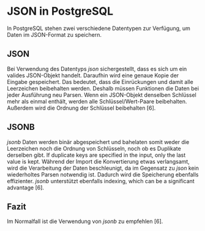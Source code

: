# JSON in PostgreSQL
In PostgreSQL stehen zwei verschiedene Datentypen zur Verfügung, um Daten im JSON-Format zu speichern.

## JSON
Bei Verwendung des Datentyps *json* sichergestellt, dass es sich um ein valides JSON-Objekt handelt. Daraufhin wird eine genaue Kopie der Eingabe gespeichert. 
Das bedeutet, dass die Einrückungen und damit alle Leerzeichen beibehalten werden. Deshalb müssen Funktionen die Daten bei jeder Ausführung neu Parsen.
Wenn ein JSON-Objekt denselben Schlüssel mehr als einmal enthält, werden alle Schlüssel/Wert-Paare beibehalten. Außerdem wird die Ordnung der Schlüssel beibehalten [6]. 


## JSONB
*jsonb* Daten werden binär abgespeichert und bahelaten somit weder die Leerzeichen noch die Ordnung von Schlüsseln, noch ob es Duplikate derselben gibt. If duplicate keys are specified in the input, only the last value is kept. 
Während der Import die Konvertierung etwas verlangsamt, wird die Verarbeitung der Daten beschleunigt, da im Gegensatz zu *json* kein wiederholtes Parsen notwendig ist. Dadurch wird die Speicherung ebenfalls effizienter. *jsonb* unterstützt ebenfalls indexing, which can be a significant advantage [6].

## Fazit
Im Normalfall ist die Verwendung von *jsonb* zu empfehlen [6].